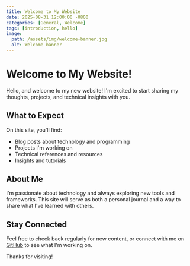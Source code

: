 ```yaml
---
title: Welcome to My Website
date: 2025-08-31 12:00:00 -0800
categories: [General, Welcome]
tags: [introduction, hello]
image:
  path: /assets/img/welcome-banner.jpg
  alt: Welcome banner
---
```


# Welcome to My Website!

Hello, and welcome to my new website! I'm excited to start sharing my thoughts, projects, and technical insights with you.

## What to Expect

On this site, you'll find:

- Blog posts about technology and programming
- Projects I'm working on
- Technical references and resources
- Insights and tutorials

## About Me

I'm passionate about technology and always exploring new tools and frameworks. This site will serve as both a personal journal and a way to share what I've learned with others.

## Stay Connected

Feel free to check back regularly for new content, or connect with me on [GitHub](https://github.com/odysseustheironwolf) to see what I'm working on.

Thanks for visiting!
